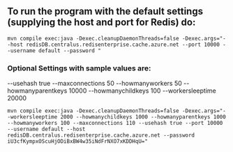 ## To run the program with the default settings (supplying the host and port for Redis) do:
```
mvn compile exec:java -Dexec.cleanupDaemonThreads=false -Dexec.args="--host redisDB.centralus.redisenterprise.cache.azure.net --port 10000 --username default --password "
```

### Optional Settings with sample values are:
--usehash true
--maxconnections 50
--howmanyworkers 50
--howmanyparentkeys 10000
--howmanychildkeys 100
--workersleeptime 20000

```
mvn compile exec:java -Dexec.cleanupDaemonThreads=false -Dexec.args="--workersleeptime 2000 --howmanychildkeys 1000 --howmanyparentkeys 1000 --howmanyworkers 100 --maxconnections 110 --usehash true --port 10000 --username default --host redisDB.centralus.redisenterprise.cache.azure.net --password iU3cfKympxOScuHjODiBxBW4w35iNdFrNXO7xKDDHqU="
```

